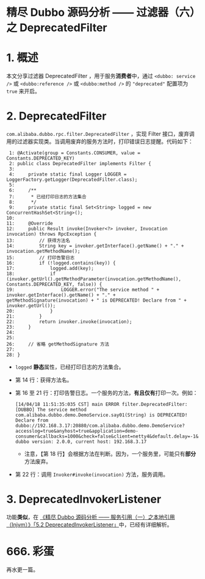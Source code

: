 # 精尽 Dubbo 源码分析 —— 过滤器（六）之 DeprecatedFilter



# 1. 概述

本文分享过滤器 DeprecatedFilter ，用于服务**消费者**中，通过 `<dubbo: service />` 或 `<dubbo:reference />` 或 `<dubbo:method />` 的 `"deprecated"` 配置项为 `true` 来开启。

# 2. DeprecatedFilter

`com.alibaba.dubbo.rpc.filter.DeprecatedFilter` ，实现 Filter 接口，废弃调用的过滤器实现类。当调用废弃的服务方法时，打印错误日志提醒。代码如下：

```
 1: @Activate(group = Constants.CONSUMER, value = Constants.DEPRECATED_KEY)
 2: public class DeprecatedFilter implements Filter {
 3: 
 4:     private static final Logger LOGGER = LoggerFactory.getLogger(DeprecatedFilter.class);
 5: 
 6:     /**
 7:      * 已经打印日志的方法集合
 8:      */
 9:     private static final Set<String> logged = new ConcurrentHashSet<String>();
10: 
11:     @Override
12:     public Result invoke(Invoker<?> invoker, Invocation invocation) throws RpcException {
13:         // 获得方法名
14:         String key = invoker.getInterface().getName() + "." + invocation.getMethodName();
15:         // 打印告警日志
16:         if (!logged.contains(key)) {
17:             logged.add(key);
18:             if (invoker.getUrl().getMethodParameter(invocation.getMethodName(), Constants.DEPRECATED_KEY, false)) {
19:                 LOGGER.error("The service method " + invoker.getInterface().getName() + "." + getMethodSignature(invocation) + " is DEPRECATED! Declare from " + invoker.getUrl());
20:             }
21:         }
22:         return invoker.invoke(invocation);
23:     }
24: 
25:     
26:     // 省略 getMethodSignature 方法
27: 
28: }
```

- `logged` **静态**属性，已经打印日志的方法集合。

- 第 14 行：获得方法名。

- 第 16 至 21 行：打印告警日志。一个服务的方法，**有且仅有**打印一次。例如：

  ```
  [14/04/18 11:51:35:035 CST] main ERROR filter.DeprecatedFilter:  [DUBBO] The service method com.alibaba.dubbo.demo.DemoService.say01(String) is DEPRECATED! Declare from dubbo://192.168.3.17:20880/com.alibaba.dubbo.demo.DemoService?accesslog=true&anyhost=true&application=demo-consumer&callbacks=1000&check=false&client=netty4&default.delay=-1&default.retries=0&delay=-1&deprecated=false&dubbo=2.0.0&generic=false&interface=com.alibaba.dubbo.demo.DemoService&methods=sayHello,callbackParam,say03,say04,say01,bye,say02&payload=1000&pid=16820&qos.port=33333&register.ip=192.168.3.17&remote.timestamp=1523720843597&say01.deprecated=true&sayHello.async=true&server=netty4&service.filter=demo&side=consumer&timeout=100000&timestamp=1523721049491, dubbo version: 2.0.0, current host: 192.168.3.17
  ```

  - 注意，【第 18 行】会根据方法在判断。因为，一个服务里，可能只有**部分**方法废弃。

- 第 22 行：调用 `Invoker#invoke(invocation)` 方法，服务调用。

# 3. DeprecatedInvokerListener

功能**类似**，在 [《精尽 Dubbo 源码分析 —— 服务引用（一）之本地引用（Injvm）》「5.2 DeprecatedInvokerListener」](http://svip.iocoder.cn/Dubbo/reference-refer-local/?self)中，已经有详细解析。

# 666. 彩蛋

再水更一篇。